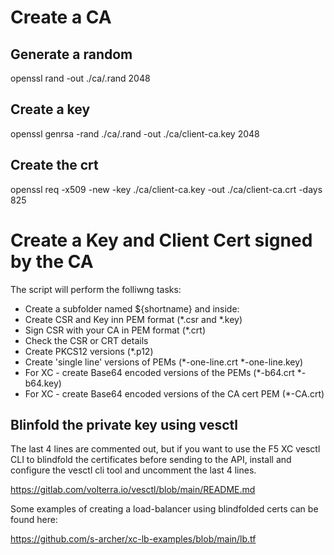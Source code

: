 # Create a CA

## Generate a random
openssl rand -out ./ca/.rand 2048

## Create a key
openssl genrsa -rand ./ca/.rand -out ./ca/client-ca.key 2048

## Create the crt
openssl req -x509 -new -key ./ca/client-ca.key -out ./ca/client-ca.crt -days 825

# Create a Key and Client Cert signed by the CA

The script will perform the folliwng tasks:

- Create a subfolder named ${shortname} and inside:
- Create CSR and Key inn PEM format (*.csr and *.key)
- Sign CSR with your CA in PEM format (*.crt)
- Check the CSR or CRT details
- Create PKCS12 versions (*.p12)
- Create 'single line' versions of PEMs (*-one-line.crt *-one-line.key)
- For XC - create Base64 encoded versions of the PEMs (*-b64.crt *-b64.key)
- For XC - create Base64 encoded versions of the CA cert PEM (*-CA.crt)

## Blinfold the private key using vesctl 

The last 4 lines are commented out, but if you want to use the F5 XC vesctl CLI 
to blindfold the certificates before sending to the API, install and configure 
the vesctl cli tool and uncomment the last 4 lines.

https://gitlab.com/volterra.io/vesctl/blob/main/README.md

Some examples of creating a load-balancer using blindfolded certs can be found here:

https://github.com/s-archer/xc-lb-examples/blob/main/lb.tf
